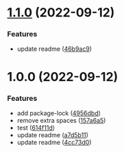 # [1.1.0](https://github.com/ehabzaki/release/compare/v1.0.0...v1.1.0) (2022-09-12)


### Features

* update readme ([46b9ac9](https://github.com/ehabzaki/release/commit/46b9ac95c9b152d40328f063ea4716965efe6c88))

# 1.0.0 (2022-09-12)


### Features

* add package-lock ([4956dbd](https://github.com/ehabzaki/release/commit/4956dbde4255c3a7f412efa0f97622bd63a83fae))
* remove extra spaces ([157a6a5](https://github.com/ehabzaki/release/commit/157a6a55c465f9921df9ab36f3eeb81d6f47be8e))
* test ([614f11d](https://github.com/ehabzaki/release/commit/614f11d560f48b50063a36e4f8bcb3697d0e01e3))
* update readme ([a7d5b11](https://github.com/ehabzaki/release/commit/a7d5b118cb182335ef544b19690b9f1a3c8bd39f))
* update readme ([4cc73d0](https://github.com/ehabzaki/release/commit/4cc73d0439a7bc95c9a91605be023b5e43a131eb))
